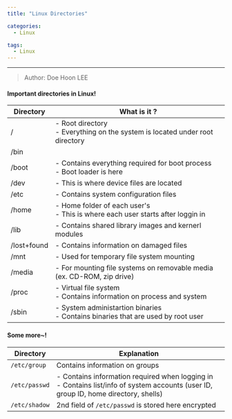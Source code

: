 ```yaml
---
title: "Linux Directories"

categories:
  - Linux

tags:
  - Linux
---
```


<hr>

> Author: Doe Hoon LEE

#### Important directories in Linux!

| Directory   | What is it ?                                                                           |
| ----------- | -------------------------------------------------------------------------------------- |
| /           | - Root directory <br /> - Everything on the system is located under root directory     |
| /bin        |                                                                                        |
| /boot       | - Contains everything required for boot process <br /> - Boot loader is here           |
| /dev        | - This is where device files are located                                               |
| /etc        | - Contains system configuration files                                                  |
| /home       | - Home folder of each user's <br /> - This is where each user starts after loggin in   |
| /lib        | - Contains shared library images and kernerl modules                                   |
| /lost+found | - Contains information on damaged files                                                |
| /mnt        | - Used for temporary file system mounting                                              |
| /media      | - For mounting file systems on removable media (ex. CD-ROM, zip drive)                 |
| /proc       | - Virtual file system <br /> - Contains information on process and system              |
| /sbin       | - System administartion binaries <br /> - Contains binaries that are used by root user |

#### Some more~!

| Directory     | Explanation                                                                                                                                |
| ------------- | ------------------------------------------------------------------------------------------------------------------------------------------ |
| `/etc/group`  | Contains information on groups                                                                                                             |
| `/etc/passwd` | - Contains information required when logging in <br /> - Contains list/info of system accounts (user ID, group ID, home directory, shells) |
| `/etc/shadow` | 2nd field of `/etc/passwd` is stored here encrypted                                                                                        |
